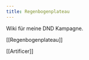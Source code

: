 ```yaml
---
title: Regenbogenplateau
---
```


Wiki für meine DND Kampagne.

[[Regenbogenplateau]]

[[Artificer]]

